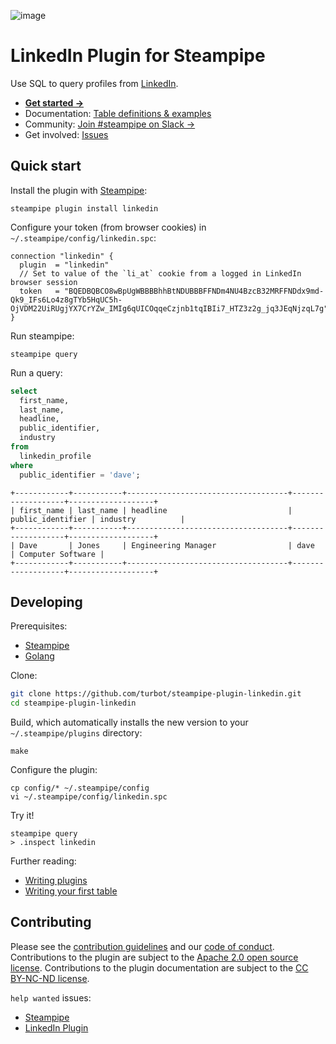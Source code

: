 ![image](https://hub.steampipe.io/images/plugins/turbot/linkedin-social-graphic.png)

# LinkedIn Plugin for Steampipe

Use SQL to query profiles from [LinkedIn](https://linkedin.com).

* **[Get started →](https://hub.steampipe.io/plugins/turbot/linkedin)**
* Documentation: [Table definitions & examples](https://hub.steampipe.io/plugins/turbot/linkedin/tables)
* Community: [Join #steampipe on Slack →](https://turbot.com/community/join)
* Get involved: [Issues](https://github.com/turbot/steampipe-plugin-linkedin/issues)

## Quick start

Install the plugin with [Steampipe](https://steampipe.io):

```shell
steampipe plugin install linkedin
```

Configure your token (from browser cookies) in `~/.steampipe/config/linkedin.spc`:

```hcl
connection "linkedin" {
  plugin  = "linkedin"
  // Set to value of the `li_at` cookie from a logged in LinkedIn browser session
  token   = "BQEDBQBCO8wBpUgWBBBBhhBtNDUBBBFFNDm4NU4BzcB32MRFFNDdx9md-Qk9_IFs6Lo4z8gTYb5HqUC5h-OjVDM22UiRUgjYX7CrYZw_IMIg6qUICOqqeCzjnb1tqIBIi7_HTZ3z2g_jq3JEqNjzqL7g"
}
```

Run steampipe:

```shell
steampipe query
```

Run a query:

```sql
select
  first_name,
  last_name,
  headline,
  public_identifier,
  industry
from
  linkedin_profile
where
  public_identifier = 'dave';
```

```
+------------+-----------+------------------------------------+-------------------+-------------------+
| first_name | last_name | headline                           | public_identifier | industry          |
+------------+-----------+------------------------------------+-------------------+-------------------+
| Dave       | Jones     | Engineering Manager                | dave              | Computer Software |
+------------+-----------+------------------------------------+-------------------+-------------------+
```

## Developing

Prerequisites:

- [Steampipe](https://steampipe.io/downloads)
- [Golang](https://golang.org/doc/install)

Clone:

```sh
git clone https://github.com/turbot/steampipe-plugin-linkedin.git
cd steampipe-plugin-linkedin
```

Build, which automatically installs the new version to your `~/.steampipe/plugins` directory:

```
make
```

Configure the plugin:

```
cp config/* ~/.steampipe/config
vi ~/.steampipe/config/linkedin.spc
```

Try it!

```
steampipe query
> .inspect linkedin
```

Further reading:

- [Writing plugins](https://steampipe.io/docs/develop/writing-plugins)
- [Writing your first table](https://steampipe.io/docs/develop/writing-your-first-table)

## Contributing

Please see the [contribution guidelines](https://github.com/turbot/steampipe/blob/main/CONTRIBUTING.md) and our [code of conduct](https://github.com/turbot/steampipe/blob/main/CODE_OF_CONDUCT.md). Contributions to the plugin are subject to the [Apache 2.0 open source license](https://github.com/turbot/steampipe-plugin-linkedin/blob/main/LICENSE). Contributions to the plugin documentation are subject to the [CC BY-NC-ND license](https://github.com/turbot/steampipe-plugin-linkedin/blob/main/docs/LICENSE).

`help wanted` issues:
- [Steampipe](https://github.com/turbot/steampipe/labels/help%20wanted)
- [LinkedIn Plugin](https://github.com/turbot/steampipe-plugin-linkedin/labels/help%20wanted)
